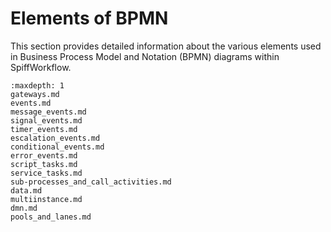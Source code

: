 # Elements of BPMN

This section provides detailed information about the various elements used in Business Process Model and Notation (BPMN) diagrams within SpiffWorkflow.

```{toctree}
:maxdepth: 1
gateways.md
events.md
message_events.md
signal_events.md
timer_events.md
escalation_events.md
conditional_events.md
error_events.md
script_tasks.md
service_tasks.md
sub-processes_and_call_activities.md
data.md
multiinstance.md
dmn.md
pools_and_lanes.md
```
